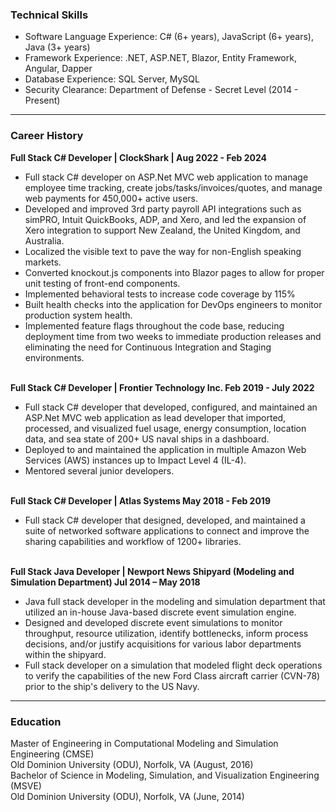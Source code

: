 <h3>Technical Skills</h3>
<ul>
  <li>
	  Software Language Experience: C# (6+ years), JavaScript (6+ years), Java (3+ years)
  </li>
  <li>
	  Framework Experience: .NET, ASP.NET, Blazor, Entity Framework, Angular, Dapper
  </li>
  <li>
	  Database Experience: SQL Server, MySQL
  </li>
 <li>
	  Security Clearance: Department of Defense - Secret Level (2014 - Present)
  </li>
</ul>
<hr>
<h3>Career History</h3>
      <b>Full Stack C# Developer | ClockShark | Aug 2022 - Feb 2024 </b><br>
	<ul>
		<li>
			 Full stack C# developer on ASP.Net MVC web application to manage employee time tracking, create jobs/tasks/invoices/quotes, and manage web payments for 450,000+ active users.
		</li>
		<li>
			Developed and improved 3rd party payroll API integrations such as simPRO, Intuit QuickBooks, ADP, and Xero, and led the expansion of Xero integration to support New Zealand, the United Kingdom, and Australia.
		</li>
		<li>
			Localized the visible text to pave the way for non-English speaking markets.
		</li>
		<li>
			Converted knockout.js components into Blazor pages to allow for proper unit testing of front-end components.
		</li>
		<li>
			Implemented behavioral tests to increase code coverage by 115%
		</li>
		<li>
			Built health checks into the application for DevOps engineers to monitor production system health.
		</li>
		<li>
			 Implemented feature flags throughout the code base, reducing deployment time from two weeks to immediate production releases and eliminating the need for Continuous Integration and Staging environments.
		</li>
	</ul>
<br>
	<b>Full Stack C# Developer | Frontier Technology Inc. Feb 2019 - July 2022</b><br>
      <ul>
		<li>
			 Full stack C# developer that developed, configured, and maintained an ASP.Net MVC web application as lead developer that imported, processed, and visualized fuel usage, energy consumption, location data, and sea state of 200+ US naval ships in a dashboard.
		</li>
		<li>
			Deployed to and maintained the application in multiple Amazon Web Services (AWS) instances up to Impact Level 4 (IL-4).
		</li>
		<li>
			 Mentored several junior developers.
		</li>
	</ul>
<br>
<b>Full Stack C# Developer | Atlas Systems May 2018 - Feb 2019</b><br>
      <ul>
		<li>
			 Full stack C# developer that designed, developed, and maintained a suite of networked software applications to connect and improve the sharing capabilities and workflow of 1200+ libraries.
		</li>
	</ul>
<br>
  <b>Full Stack Java Developer | Newport News Shipyard (Modeling and Simulation Department) Jul 2014 – May 2018</b><br>
      <ul>
		<li>
			 Java full stack developer in the modeling and simulation department that utilized an in-house Java-based discrete event simulation engine.
		</li>
		<li>
			 Designed and developed discrete event simulations to monitor throughput, resource utilization, identify bottlenecks, inform process decisions, and/or justify acquisitions for various labor departments within the shipyard.
		</li>
		<li>
			 Full stack developer on a simulation that modeled flight deck operations to verify the capabilities of the new Ford Class aircraft carrier (CVN-78) prior to the ship's delivery to the US Navy.
		</li>
	</ul>
<hr>
<h3>Education</h3>
    Master of Engineering in Computational Modeling and Simulation Engineering (CMSE)<br>
		      Old Dominion University (ODU), Norfolk, VA (August, 2016)	<br>
    Bachelor of Science in Modeling, Simulation, and Visualization Engineering (MSVE)<br>
          Old Dominion University (ODU), Norfolk, VA (June, 2014)<br>
